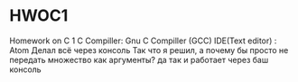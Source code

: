 # HWOC1
Homework on C 1
C Compiller: Gnu C Compiller (GCC)
IDE(Text editor) : Atom
Делал всё через консоль
Так что я решил, а почему бы просто не передать множество как аргументы?
да так и работает через баш консоль
